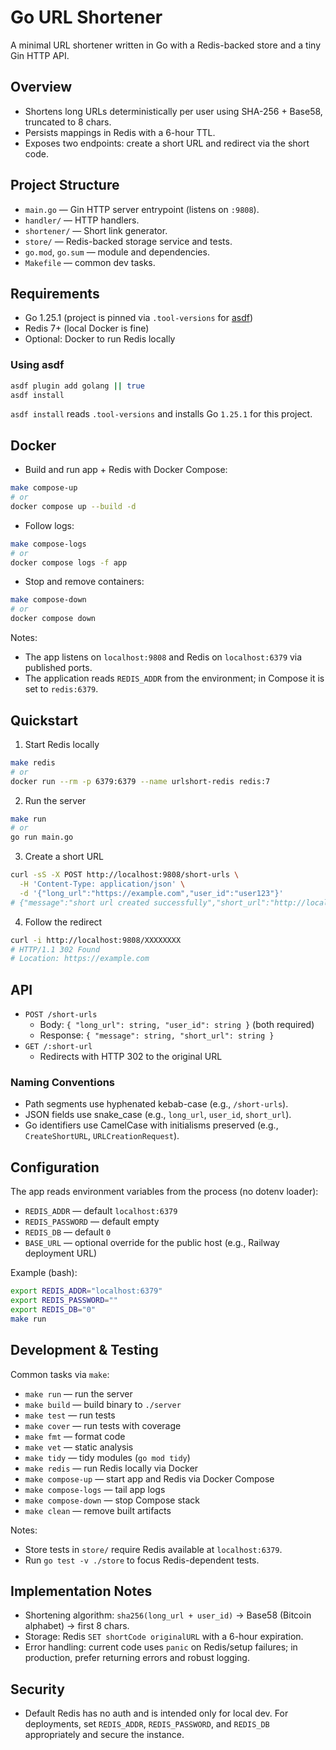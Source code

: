 # Go URL Shortener

A minimal URL shortener written in Go with a Redis-backed store and a tiny Gin HTTP API.

## Overview
- Shortens long URLs deterministically per user using SHA-256 + Base58, truncated to 8 chars.
- Persists mappings in Redis with a 6-hour TTL.
- Exposes two endpoints: create a short URL and redirect via the short code.

## Project Structure
- `main.go` — Gin HTTP server entrypoint (listens on `:9808`).
- `handler/` — HTTP handlers.
- `shortener/` — Short link generator.
- `store/` — Redis-backed storage service and tests.
- `go.mod`, `go.sum` — module and dependencies.
- `Makefile` — common dev tasks.

## Requirements
- Go 1.25.1 (project is pinned via `.tool-versions` for [asdf](https://asdf-vm.com/))
- Redis 7+ (local Docker is fine)
- Optional: Docker to run Redis locally

### Using asdf
```bash
asdf plugin add golang || true
asdf install
```
`asdf install` reads `.tool-versions` and installs Go `1.25.1` for this project.

## Docker
- Build and run app + Redis with Docker Compose:

```bash
make compose-up
# or
docker compose up --build -d
```

- Follow logs:

```bash
make compose-logs
# or
docker compose logs -f app
```

- Stop and remove containers:

```bash
make compose-down
# or
docker compose down
```

Notes:
- The app listens on `localhost:9808` and Redis on `localhost:6379` via published ports.
- The application reads `REDIS_ADDR` from the environment; in Compose it is set to `redis:6379`.

## Quickstart
1) Start Redis locally

```bash
make redis
# or
docker run --rm -p 6379:6379 --name urlshort-redis redis:7
```

2) Run the server

```bash
make run
# or
go run main.go
```

3) Create a short URL

```bash
curl -sS -X POST http://localhost:9808/short-urls \
  -H 'Content-Type: application/json' \
  -d '{"long_url":"https://example.com","user_id":"user123"}'
# {"message":"short url created successfully","short_url":"http://localhost:9808/XXXXXXXX"}
```

4) Follow the redirect

```bash
curl -i http://localhost:9808/XXXXXXXX
# HTTP/1.1 302 Found
# Location: https://example.com
```

## API
- `POST /short-urls`
  - Body: `{ "long_url": string, "user_id": string }` (both required)
  - Response: `{ "message": string, "short_url": string }`
- `GET /:short-url`
  - Redirects with HTTP 302 to the original URL

### Naming Conventions
- Path segments use hyphenated kebab-case (e.g., `/short-urls`).
- JSON fields use snake_case (e.g., `long_url`, `user_id`, `short_url`).
- Go identifiers use CamelCase with initialisms preserved (e.g., `CreateShortURL`, `URLCreationRequest`).

## Configuration
The app reads environment variables from the process (no dotenv loader):
- `REDIS_ADDR` — default `localhost:6379`
- `REDIS_PASSWORD` — default empty
- `REDIS_DB` — default `0`
- `BASE_URL` — optional override for the public host (e.g., Railway deployment URL)

Example (bash):

```bash
export REDIS_ADDR="localhost:6379"
export REDIS_PASSWORD=""
export REDIS_DB="0"
make run
```

## Development & Testing
Common tasks via `make`:

- `make run` — run the server
- `make build` — build binary to `./server`
- `make test` — run tests
- `make cover` — run tests with coverage
- `make fmt` — format code
- `make vet` — static analysis
- `make tidy` — tidy modules (`go mod tidy`)
- `make redis` — run Redis locally via Docker
- `make compose-up` — start app and Redis via Docker Compose
- `make compose-logs` — tail app logs
- `make compose-down` — stop Compose stack
- `make clean` — remove built artifacts

Notes:
- Store tests in `store/` require Redis available at `localhost:6379`.
- Run `go test -v ./store` to focus Redis-dependent tests.

## Implementation Notes
- Shortening algorithm: `sha256(long_url + user_id)` → Base58 (Bitcoin alphabet) → first 8 chars.
- Storage: Redis `SET shortCode originalURL` with a 6-hour expiration.
- Error handling: current code uses `panic` on Redis/setup failures; in production, prefer returning errors and robust logging.

## Security
- Default Redis has no auth and is intended only for local dev. For deployments, set `REDIS_ADDR`, `REDIS_PASSWORD`, and `REDIS_DB` appropriately and secure the instance.
